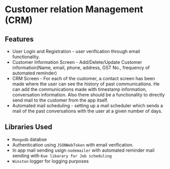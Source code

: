 # Customer relation Management (CRM)

## Features
 
* User Login and Registration - user verification through email functionality.
* Customer Information Screen - Add/Delete/Update Customer information(Name, email, phone, address, GST No., frequency of automated reminder)
* CRM Screen - For each of the customer, a contact screen has been made where the user can see the history of past communications. He can add the communications made with timestamp information, conversation information. Also there should be a functionality to directly send mail to the customer from the app itself.
* Automated mail scheduling - setting up a mail scheduler which sends a mail of the past conversations with the user at a given number of days.

## Libraries Used

* `Mongodb` databse
* Authentication using `JSONWebToken` with email verification.
* In app mail sending usign `nodemailer` with automated reminder mail sending with `Kue libarary for Job scheduling`
* `Winston` logger for logging purposes
